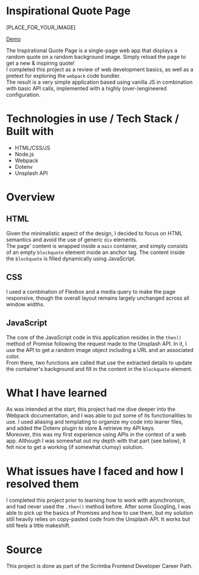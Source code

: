 # Inspirational Quote Page

[PLACE_FOR_YOUR_IMAGE]

[Demo](https://cute-clafoutis-9194d9.netlify.app/)

The Inspirational Quote Page is a single-page web app that displays a random quote on a random background image. Simply reload the page to get a new & inspiring quote!  
I completed this project as a review of web development basics, as well as a pretext for exploring the `webpack` code bundler.  
The result is a very simple application based using vanilla JS in combination with basic API calls, implemented with a highly (over-)engineered configuration.

# Technologies in use / Tech Stack / Built with

  - HTML/CSS/JS
  - Node.js
  - Webpack
  - Dotenv
  - Unsplash API

# Overview
## HTML
Given the minimalistic aspect of the design, I decided to focus on HTML semantics and avoid the use of generic `div` elements.  
The page' content is wrapped inside a `main` container, and simply consists of an empty `blockquote` element inside an anchor tag. The content inside the `blockquote` is filled dynamically using JavaScript.

## CSS
I used a combination of Flexbox and a media query to make the page responsive, though the overall layout remains largely unchanged across all window widths. 

## JavaScript

The core of the JavaScript code in this application resides in the `then()` method of Promise following the request made to the Unsplash API. In it, I use the API to get a random image object including a URL and an associated color.  
From there, two functions are called that use the extracted details to update the container's background and fill in the content in the `blockquote` element.  


# What I have learned

As was intended at the start, this project had me dive deeper into the Webpack documentation, and I was able to put some of its functionalities to use. I used aliasing and templating to organize my code into leaner files, and added the Dotenv plugin to store & retrieve my API keys.  
Moreover, this was my first experience using APIs in the context of a web app. Although I was somewhat out my depth with that part (see below), it felt nice to get a working (if somewhat clumsy) solution.

# What issues have I faced and how I resolved them

I completed this project prior to learning how to work with asynchronism, and had never used the `.then()` method before. After some Googling, I was able to pick up the basics of Promises and how to use them, but my solution still  heavily relies on copy-pasted code from the Unsplash API. It works but still feels a little makeshift.

# Source

This project is done as part of the Scrimba Frontend Developer Career Path.